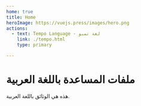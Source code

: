 ```yaml
---
home: true
title: Home
heroImage: https://vuejs.press/images/hero.png
actions:
  - text: Tempo Language - لغة تمبو
    link: ./tempo.html
    type: primary

---
```

# ملفات المساعدة باللغة العربية

هذه هي الوثائق باللغة العربية.

